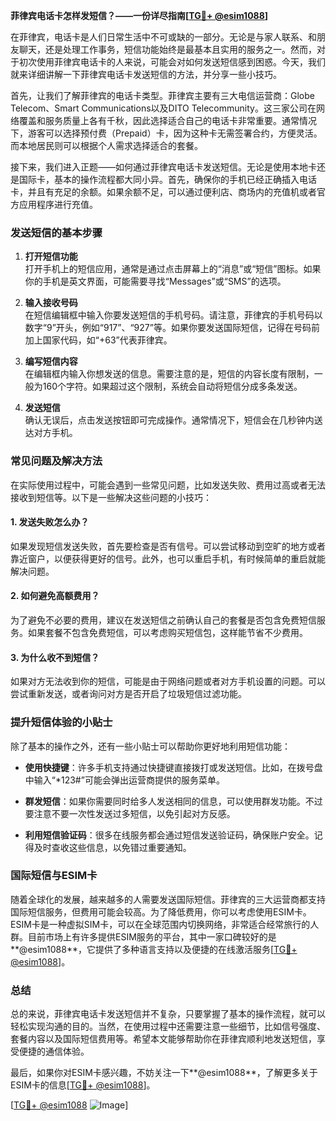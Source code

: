 **菲律宾电话卡怎样发短信？——一份详尽指南[[TG💪+ @esim1088](https://t.me/s/esim1088)]**

在菲律宾，电话卡是人们日常生活中不可或缺的一部分。无论是与家人联系、和朋友聊天，还是处理工作事务，短信功能始终是最基本且实用的服务之一。然而，对于初次使用菲律宾电话卡的人来说，可能会对如何发送短信感到困惑。今天，我们就来详细讲解一下菲律宾电话卡发送短信的方法，并分享一些小技巧。

首先，让我们了解菲律宾的电话卡类型。菲律宾主要有三大电信运营商：Globe Telecom、Smart Communications以及DITO Telecommunity。这三家公司在网络覆盖和服务质量上各有千秋，因此选择适合自己的电话卡非常重要。通常情况下，游客可以选择预付费（Prepaid）卡，因为这种卡无需签署合约，方便灵活。而本地居民则可以根据个人需求选择适合的套餐。

接下来，我们进入正题——如何通过菲律宾电话卡发送短信。无论是使用本地卡还是国际卡，基本的操作流程都大同小异。首先，确保你的手机已经正确插入电话卡，并且有充足的余额。如果余额不足，可以通过便利店、商场内的充值机或者官方应用程序进行充值。

### 发送短信的基本步骤

1. **打开短信功能**  
   打开手机上的短信应用，通常是通过点击屏幕上的“消息”或“短信”图标。如果你的手机是英文界面，可能需要寻找“Messages”或“SMS”的选项。

2. **输入接收号码**  
   在短信编辑框中输入你要发送短信的手机号码。请注意，菲律宾的手机号码以数字“9”开头，例如“917”、“927”等。如果你要发送国际短信，记得在号码前加上国家代码，如“+63”代表菲律宾。

3. **编写短信内容**  
   在编辑框内输入你想发送的信息。需要注意的是，短信的内容长度有限制，一般为160个字符。如果超过这个限制，系统会自动将短信分成多条发送。

4. **发送短信**  
   确认无误后，点击发送按钮即可完成操作。通常情况下，短信会在几秒钟内送达对方手机。

### 常见问题及解决方法

在实际使用过程中，可能会遇到一些常见问题，比如发送失败、费用过高或者无法接收到短信等。以下是一些解决这些问题的小技巧：

#### 1. 发送失败怎么办？
如果发现短信发送失败，首先要检查是否有信号。可以尝试移动到空旷的地方或者靠近窗户，以便获得更好的信号。此外，也可以重启手机，有时候简单的重启就能解决问题。

#### 2. 如何避免高额费用？
为了避免不必要的费用，建议在发送短信之前确认自己的套餐是否包含免费短信服务。如果套餐不包含免费短信，可以考虑购买短信包，这样能节省不少费用。

#### 3. 为什么收不到短信？
如果对方无法收到你的短信，可能是由于网络问题或者对方手机设置的问题。可以尝试重新发送，或者询问对方是否开启了垃圾短信过滤功能。

### 提升短信体验的小贴士

除了基本的操作之外，还有一些小贴士可以帮助你更好地利用短信功能：

- **使用快捷键**：许多手机支持通过快捷键直接拨打或发送短信。比如，在拨号盘中输入“*123#”可能会弹出运营商提供的服务菜单。
  
- **群发短信**：如果你需要同时给多人发送相同的信息，可以使用群发功能。不过要注意不要一次性发送过多短信，以免引起对方反感。

- **利用短信验证码**：很多在线服务都会通过短信发送验证码，确保账户安全。记得及时查收这些信息，以免错过重要通知。

### 国际短信与ESIM卡

随着全球化的发展，越来越多的人需要发送国际短信。菲律宾的三大运营商都支持国际短信服务，但费用可能会较高。为了降低费用，你可以考虑使用ESIM卡。ESIM卡是一种虚拟SIM卡，可以在全球范围内切换网络，非常适合经常旅行的人群。目前市场上有许多提供ESIM服务的平台，其中一家口碑较好的是**@esim1088**，它提供了多种语言支持以及便捷的在线激活服务[[TG💪+ @esim1088](https://t.me/s/esim1088)]。

### 总结

总的来说，菲律宾电话卡发送短信并不复杂，只要掌握了基本的操作流程，就可以轻松实现沟通的目的。当然，在使用过程中还需要注意一些细节，比如信号强度、套餐内容以及国际短信费用等。希望本文能够帮助你在菲律宾顺利地发送短信，享受便捷的通信体验。

最后，如果你对ESIM卡感兴趣，不妨关注一下**@esim1088**，了解更多关于ESIM卡的信息[[TG💪+ @esim1088](https://t.me/s/esim1088)]。

[[TG💪+ @esim1088](https://t.me/s/esim1088) ![Image](https://i.postimg.cc/4NQfJmqS/Snipaste-2025-05-13-00-14-12.png)]